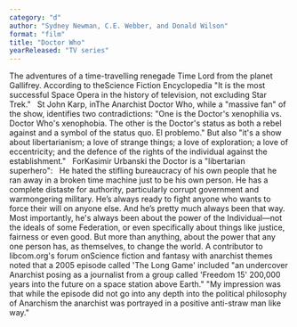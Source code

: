 ```yaml
---
category: "d"
author: "Sydney Newman, C.E. Webber, and Donald Wilson"
format: "film"
title: "Doctor Who"
yearReleased: "TV series"
---
```

The adventures of a time-travelling renegade Time Lord from the planet Gallifrey. According to theScience Fiction Encyclopedia "It is the most successful Space Opera in the history of television, not excluding Star Trek."
 
St John Karp, inThe Anarchist Doctor Who, while a "massive fan" of the show, identifies two contradictions: "One is the Doctor's xenophilia vs. Doctor Who's xenophobia. The other is the Doctor's status as both a rebel against and a symbol of the status quo. El problemo." But also "it's a show about libertarianism; a love of strange things; a love of exploration; a love of eccentricity; and the defence of the rights of the individual against the establishment."
 
ForKasimir Urbanski the Doctor is a "libertarian superhero":
 
He hated the stifling bureaucracy of his own people that he ran away in a broken time machine just to be his own person. He has a complete distaste for authority, particularly corrupt government and warmongering military. He’s always ready to fight anyone who wants to force their will on anyone else.
And he’s pretty much always been that way.
Most importantly, he's always been about the power of the Individual—not the ideals of some Federation, or even specifically about things like justice, fairness or even good. But more than anything, about the power that any one person has, as themselves, to change the world.
A contributor to libcom.org's forum onScience fiction and fantasy with anarchist themes noted that a 2005 episode called 'The Long Game' included "an undercover Anarchist posing as a journalist from a group called 'Freedom 15' 200,000 years into the future on a space station above Earth." "My impression was that while the episode did not go into any depth into the political philosophy of Anarchism the anarchist was portrayed in a positive anti-straw man like way."
 